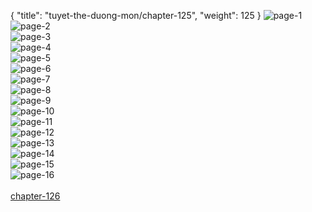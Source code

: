 { "title": "tuyet-the-duong-mon/chapter-125", "weight": 125 }
<img src="tuyet-the-duong-mon_0125_01-15191b88b40a9e538f37cd3045fadb42.webp" alt="page-1" origin="http://1.bp.blogspot.com/-K2_MQVGIMWw/WgGylGFoeyI/AAAAAAAAidU/DRBC62sXy2YNKOjhf7gNmAmUYx-NlK5JgCLcBGAs/s1600/0001.jpg?imgmax=0"><br/>
<img src="tuyet-the-duong-mon_0125_02-6c8ab35e945d1b96083460dfb6a5869f.webp" alt="page-2" origin="http://1.bp.blogspot.com/-5MSza10d0gk/WgGylBlhbRI/AAAAAAAAidY/lt6U22rYEj0zhL0xUPPQtYtYKy5zKSS0gCLcBGAs/s1600/0002.jpg?imgmax=0"><br/>
<img src="tuyet-the-duong-mon_0125_03-14ed35c1a8360cea602ac48d953c8b42.webp" alt="page-3" origin="http://1.bp.blogspot.com/-_NXop4LdYYE/WgGymLztCaI/AAAAAAAAidc/pvIG-nti2noKZ4f7fBVJQ4z8AbweK0T0ACLcBGAs/s1600/0003.jpg?imgmax=0"><br/>
<img src="tuyet-the-duong-mon_0125_04-fe4162ec9c4a9360d7a3f5bb1a8ce71a.webp" alt="page-4" origin="http://1.bp.blogspot.com/-b6IuO9BZx-U/WgGymY_TeII/AAAAAAAAidg/Nar9pAdgtagbC-hWJ8-C-hWAF8sicf8vACLcBGAs/s1600/0004.jpg?imgmax=0"><br/>
<img src="tuyet-the-duong-mon_0125_05-374d837a58eb79fa25a1738e41a423a9.webp" alt="page-5" origin="http://1.bp.blogspot.com/-4h-u-4EjybM/WgGymk4FG9I/AAAAAAAAidk/C59Q_yVbuBsOVT32bO51ECF-a7x87T5bgCLcBGAs/s1600/0005.jpg?imgmax=0"><br/>
<img src="tuyet-the-duong-mon_0125_06-0fb9f9f7b50bd5e27cf11bc15cb5fb2d.webp" alt="page-6" origin="http://1.bp.blogspot.com/-Z2Fx9_Dh9RQ/WgGymxkyX0I/AAAAAAAAido/icBU4bTYe3s7zbJzHlEzLWN9AlOZq33AwCLcBGAs/s1600/0006.jpg?imgmax=0"><br/>
<img src="tuyet-the-duong-mon_0125_07-0a6678e10986df8869abd8ef3ab42b97.webp" alt="page-7" origin="http://1.bp.blogspot.com/-600_oLwYT20/WgGynNRyg4I/AAAAAAAAids/OOdMUIxqNKQgwdnP68lqY-fQteFsABu-ACLcBGAs/s1600/0007.jpg?imgmax=0"><br/>
<img src="tuyet-the-duong-mon_0125_08-955abca08576edc80c4a91569cc7e6a1.webp" alt="page-8" origin="http://1.bp.blogspot.com/-pFLVrGIJLuA/WgGynlQgJlI/AAAAAAAAidw/kiIGH5gUI0QUifiZAYHop5RqCnhMDyu7ACLcBGAs/s1600/0008.jpg?imgmax=0"><br/>
<img src="tuyet-the-duong-mon_0125_09-25a64472364e4ed66241b5c63e3879be.webp" alt="page-9" origin="http://1.bp.blogspot.com/--G1YrvJjgBY/WgGyn3Bwi2I/AAAAAAAAid0/XLHNxF0hAf0spPHLqKOwSeohMT8jNK3QQCLcBGAs/s1600/0009.jpg?imgmax=0"><br/>
<img src="tuyet-the-duong-mon_0125_10-32629d06b525fd889e7f6297a4f48ada.webp" alt="page-10" origin="http://1.bp.blogspot.com/-HiRcr6cPJF0/WgGyoCFj_qI/AAAAAAAAid4/-G7py7oi7hcza3_887oJ1K9kvXPjV0r6wCLcBGAs/s1600/0010.jpg?imgmax=0"><br/>
<img src="tuyet-the-duong-mon_0125_11-c4f6d3f899e5f2757d9ee48ea6b5bed6.webp" alt="page-11" origin="http://1.bp.blogspot.com/-5H9QDeaX-sY/WgGyoUHANLI/AAAAAAAAid8/wSZkCaDLUQEnsNpLNKRYGCpUEJCkL6nGACLcBGAs/s1600/0011.jpg?imgmax=0"><br/>
<img src="tuyet-the-duong-mon_0125_12-0e3b9ee4e54f3a672633983cff90a0c4.webp" alt="page-12" origin="http://1.bp.blogspot.com/-VInoGCuwD0A/WgGyopvabDI/AAAAAAAAieA/MqF3a42StsMjl2PPj_7odt6BN-r30GwuQCLcBGAs/s1600/0012.jpg?imgmax=0"><br/>
<img src="tuyet-the-duong-mon_0125_13-65217de5c62d08062155a15fa82de64e.webp" alt="page-13" origin="http://1.bp.blogspot.com/-kApdoTS4XcM/WgGypF04x0I/AAAAAAAAieE/B2ap90mbodcIkNxDRZntxeYWiWhchjsMwCLcBGAs/s1600/0013.jpg?imgmax=0"><br/>
<img src="tuyet-the-duong-mon_0125_14-583c2ba1079d2cd79a07cc17ec386088.webp" alt="page-14" origin="http://1.bp.blogspot.com/-xCA13fjnJdo/WgGypY1s-jI/AAAAAAAAieI/TaSruHzSpPQhGAL4mMlc8BckTdyTgMOfQCLcBGAs/s1600/0014.jpg?imgmax=0"><br/>
<img src="tuyet-the-duong-mon_0125_15-e3911339fbaca44d63e144e3873f1d2c.webp" alt="page-15" origin="http://1.bp.blogspot.com/-UL_8HKFoJz0/WgGypc8-g6I/AAAAAAAAieM/u4wQ4p-WMbszBRPpkXrzm20EjC1ASTr3QCLcBGAs/s1600/0015.jpg?imgmax=0"><br/>
<img src="tuyet-the-duong-mon_0125_16-7e433d46159b4f536af1bf2c588bb680.webp" alt="page-16" origin="http://1.bp.blogspot.com/-rEEYyQWHHIU/WgGypzLWlPI/AAAAAAAAieQ/3oM3-IoiXDAbAQhU9Vfic9h0JH6eb8omgCLcBGAs/s1600/0016.jpg?imgmax=0"><br/>
<br/><a class="nextchap" href="/tuyet-the-duong-mon/chapter-126">chapter-126</a>
